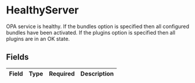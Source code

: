 # HealthyServer

OPA service is healthy. If the bundles option is specified then all configured bundles have been activated. If the plugins option is specified then all plugins are in an OK state.


## Fields

| Field       | Type        | Required    | Description |
| ----------- | ----------- | ----------- | ----------- |